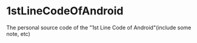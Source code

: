 # 1stLineCodeOfAndroid
The personal source code of the "1st Line Code of Android"(include some note, etc)
